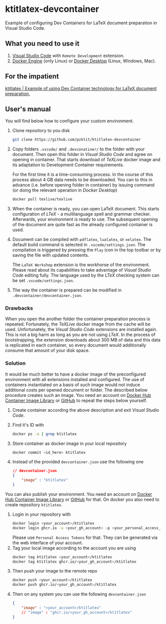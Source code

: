 # ktitlatex-devcontainer

Example of configuring Dev Containers for LaTeX document preparation in Visual Studio Code.

## What you need to use it

1. [Visual Studio Code](https://code.visualstudio.com/) with `Remote Development` extension.
2. [Docker Engine](https://docs.docker.com/engine/install/) (only Linux) or [Docker Desktop](https://www.docker.com/products/docker-desktop/) (Linux, Windows, Mac).


## For the impatient

[ktitlatex | Example of using Dev Container technology for LaTeX document preparation.](https://pzktit.github.io/ktitlatex/)


## User's manual

You will find below how to configure your custom environment.


1. Clone repository to you disk

    ```bash
    git clone https://github.com/pzktit/ktitlatex-devcontainer
    ```

2. Copy folders `.vscode/` and `.devconatiner/` to the folder with your document. Then open this folder in _Visual Studio Code_ and agree on opening in container. That starts download of _TeXLive_ docker image and its adaptation to Development Container requirements.

    For the first time it is a time-consuming process. In the course of this process about 4 GB data needs to be downloaded. You can to this in advance (i.e. before opening folder in container) by issuing command (or doing the relevant operation in _Docker Desktop_)

    ```bash
    docker pull texlive/texlive
    ```

3. When the container is ready, you can open LaTeX document. This starts configuration of _LTeX_ - a multilanguage spell and grammar checker. Afterwards, your environment is ready to use. The subsequent opening of the document are quite fast as the already configured container is used.

4. Document can be compiled with `pdflatex`, `lualatex`, or `xelatex`. The default build command is selected in `.vscode/settings.json`. The compilation is triggered by pressing the `Play` icon in the top toolbar or by saving the file with updated contents.

    The `LaTeX Workshop` extension is the workhorse of the environment. Please read about its capabilities to take advantage of _Visual Studio Code_ editing fully. The language used by the _LTeX_ checking system can be set `.vscode/settings.json`. 

5. The way the container is prepared can be modified in `.devcontainer/devcontainer.json`.

### Drawbacks

When you open the another folder the container preparation process is repeated. Fortunately, the _TeXLive_ docker image from the cache will be used. Unfortunately, the _Visual Studio Code_ extensions are installed again. This is not a big harm as long as you are not using _LTeX_. In the process of bootstrapping, the extension downloads about 300 MB of data and this data is replicated in each container, so every document would additionally consume that amount of your disk space. 

### Solution

It would be much better to have a docker image of the preconfigured environment with all extensions installed and configured. The use of containers instantiated on a basis of such image would not induce additional costs per opened document or folder. The described below procedure creates such an image. 
You need an account on [Docker Hub Container Image Library](https://hub.docker.com/) or [GitHub](https://github.com/) to repeat the steps below yourself.

1.  Create container according the above description and exit _Visual Studio Code_.

1.  Find it's ID with
    ```bash
    docker ps -a | grep ktitlatex
    ```
1.  Store container as docker image in your local repository
    ```bash
    docker commit <id_here> ktitlatex
    ```
1.  Instead of the provided `devcontainer.json` use the following one
    ```json
    // devcontainer.json
    {
        "image" : "ktitlatex"
    }
    ```

You can also publish your environment.
You need an account on [Docker Hub Container Image Library](https://hub.docker.com/) or [GitHub](https://github.com/) for that.
On docker you also need to create repository `ktitlatex`.
1.  Login in your repository with
    ```bash
    docker login <your_account>/ktitlatex
    docker login ghcr.io -u <your_gh_account> -p <your_personal_access_token>
    ```
    Please use `Personal Access Tokens` for that. They can be generated via the web interface of your account.
1. Tag your local image according to the account you are using
   ```bash
   docker tag ktitlatex <your_account>/ktitlatex
   docker tag ktitlatex ghcr.io/<your_gh_account>/ktitlatex
   ```
1. Then push your image to the remote repo
    ```bash
    docker push <your_account>/ktitlatex
    docker push ghcr.io/<your_gh_account>/ktitlatex
    ```
1. Then on any system you can use the following `devcontainer.json`
    ```json
    {
        "image" : "<your_account>/ktitlatex"
        // "image" : "ghcr.io/<your_gh_account>/ktitlatex"
    }
    ```

